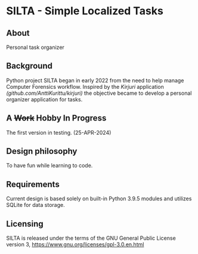 # SILTA - Simple Localized Tasks

## About
Personal task organizer

## Background
Python project SILTA began in early 2022 from the need to help manage Computer Forensics workflow. Inspired by the *Kirjuri* application *(github.com/AnttiKurittu/kirjuri)* the objective became to develop a personal organizer application for tasks.

## A ~~Work~~ Hobby In Progress
The first version in testing. (25-APR-2024)

## Design philosophy
To have fun while learning to code.

## Requirements
Current design is based solely on built-in Python 3.9.5 modules and utilizes SQLite for data storage.

## Licensing
SILTA is released under the terms of the GNU General Public License version 3, https://www.gnu.org/licenses/gpl-3.0.en.html
